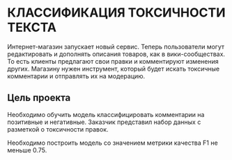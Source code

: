 # КЛАССИФИКАЦИЯ ТОКСИЧНОСТИ ТЕКСТА
Интернет-магазин запускает новый сервис. Теперь пользователи могут редактировать и дополнять описания товаров, как в вики-сообществах. То есть клиенты предлагают свои правки и комментируют изменения других. Магазину нужен инструмент, который будет искать токсичные комментарии и отправлять их на модерацию.

## Цель проекта
Необходимо обучить модель классифицировать комментарии на позитивные и негативные. Заказчик представил набор данных с разметкой о токсичности правок.

Необходимо построить модель со значением метрики качества F1 не меньше 0.75.

